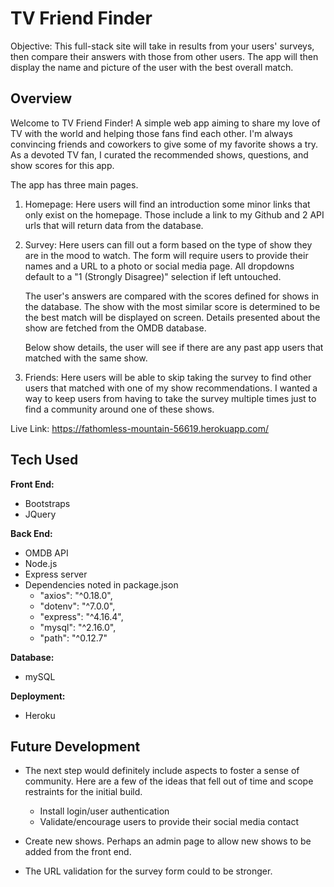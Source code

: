 # TV Friend Finder
Objective: This full-stack site will take in results from your users' surveys, then compare their answers with those from other users. The app will then display the name and picture of the user with the best overall match.

## Overview
Welcome to TV Friend Finder! A simple web app aiming to share my love of TV with the world and helping those fans find each other. I'm always convincing friends and coworkers to give some of my favorite shows a try. As a devoted TV fan, I curated the recommended shows, questions, and show scores for this app.

The app has three main pages. 

1. Homepage: 
Here users will find an introduction some minor links that only exist on the homepage. Those include a link to my Github and 2 API urls that will return data from the database.

2. Survey: 
Here users can fill out a form based on the type of show they are in the mood to watch. The form will require users to provide their names and a URL to a photo or social media page. All dropdowns default to a "1 (Strongly Disagree)" selection if left untouched. 

    The user's answers are compared with the scores defined for shows in the database. The show with the most similar score is determined to be the best match will be displayed on screen. Details presented about the show are fetched from the OMDB database.

    Below show details, the user will see if there are any past app users that matched with the same show.

3. Friends: 
Here users will be able to skip taking the survey to find other users that matched with one of my show recommendations. I wanted a way to keep users from having to take the survey multiple times just to find a community around one of these shows.

Live Link: https://fathomless-mountain-56619.herokuapp.com/

## Tech Used
__Front End:__
* Bootstraps
* JQuery

__Back End:__
* OMDB API
* Node.js 
* Express server
* Dependencies noted in package.json
     -   "axios": "^0.18.0",
     -   "dotenv": "^7.0.0",
     -   "express": "^4.16.4",
     -   "mysql": "^2.16.0",
     -   "path": "^0.12.7"

__Database:__
* mySQL

__Deployment:__
* Heroku 

## Future Development
* The next step would definitely include aspects to foster a sense of community. Here are a few of the ideas that fell out of time and scope restraints for the initial build.
    - Install login/user authentication
    - Validate/encourage users to provide their social media contact

* Create new shows. Perhaps an admin page to allow new shows to be added from the front end.

* The URL validation for the survey form could to be stronger.
